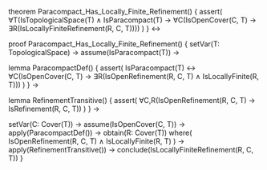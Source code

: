 theorem Paracompact_Has_Locally_Finite_Refinement() {
  assert(
    ∀T(IsTopologicalSpace(T) ∧ IsParacompact(T) →
      ∀C(IsOpenCover(C, T) → ∃R(IsLocallyFiniteRefinement(R, C, T))))
  )
} ↔

proof Paracompact_Has_Locally_Finite_Refinement() {
  setVar(T: TopologicalSpace) →
  assume(IsParacompact(T)) →
  
  lemma ParacompactDef() {
    assert(
      IsParacompact(T) ↔
      ∀C(IsOpenCover(C, T) → 
        ∃R(IsOpenRefinement(R, C, T) ∧ IsLocallyFinite(R, T)))
    )
  } →
  
  lemma RefinementTransitive() {
    assert(
      ∀C,R(IsOpenRefinement(R, C, T) → IsRefinement(R, C, T))
    )
  } →
  
  setVar(C: Cover(T)) →
  assume(IsOpenCover(C, T)) →
  apply(ParacompactDef()) →
  obtain(R: Cover(T)) where(
    IsOpenRefinement(R, C, T) ∧ IsLocallyFinite(R, T)
  ) →
  apply(RefinementTransitive()) →
  conclude(IsLocallyFiniteRefinement(R, C, T))
}